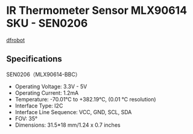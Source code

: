 # IR Thermometer Sensor MLX90614 SKU - SEN0206

[dfrobot](https://www.dfrobot.com/wiki/index.php/Gravity:_Flexible_Piezo_Film_Vibration_Sensor_SKU:_SEN0209)


## Specifications

SEN0206（MLX90614-BBC）

 - Operating Voltage: 3.3V - 5V
 - Operating Current: 1.2mA
 - Temperature: -70.01℃ to +382.19℃, (0.01 ℃ resolution)
 - Interface Type: I2C
 - Interface Line Sequence: VCC, GND, SCL, SDA
 - FOV: 35°
 - Dimensions: 31.5*18 mm/1.24 x 0.7 inches
